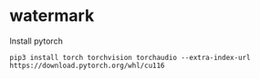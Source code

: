 watermark
==============================

Install pytorch
```
pip3 install torch torchvision torchaudio --extra-index-url https://download.pytorch.org/whl/cu116
```
